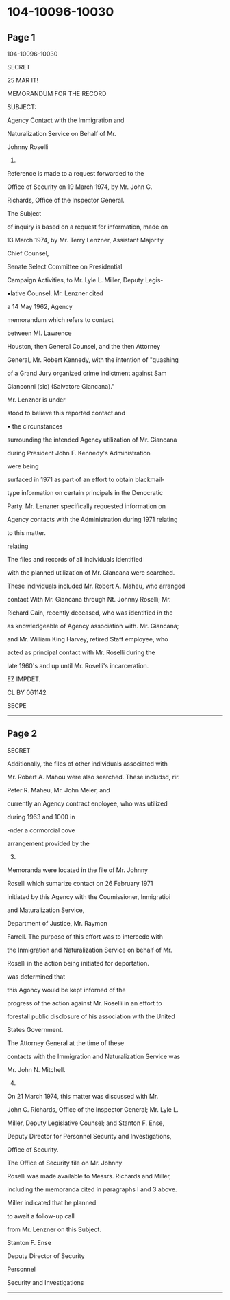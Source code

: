 # 104-10096-10030

## Page 1

104-10096-10030

SECRET

25 MAR IT!

MEMORANDUM FOR THE RECORD

SUBJECT:

Agency Contact with the Immigration and

Naturalization Service on Behalf of Mr.

Johnny Roselli

1.

Reference is made to a request forwarded to the

Office of Security on 19 March 1974, by Mr. John C.

Richards, Office of the Inspector General.

The Subject

of inquiry is based on a request for information, made on

13 March 1974, by Mr. Terry Lenzner, Assistant Majority

Chief Counsel,

Senate Select Committee on Presidential

Campaign Activities, to Mr. Lyle L. Miller, Deputy Legis-

•lative Counsel. Mr. Lenzner cited

a 14 May 1962, Agency

memorandum which refers to contact

between MI. Lawrence

Houston, then General Counsel, and the then Attorney

General, Mr. Robert Kennedy, with the intention of "quashing

of a Grand Jury organized crime indictment against Sam

Gianconni (sic) (Salvatore Giancana)."

Mr. Lenzner is under

stood to believe this reported contact and

• the circunstances

surrounding the intended Agency utilization of Mr. Giancana

during President John F. Kennedy's Administration

were being

surfaced in 1971 as part of an effort to obtain blackmail-

type information on certain principals in the Denocratic

Party. Mr. Lenzner specifically requested information on

Agency contacts with the Administration during 1971 relating

to this matter.

relating

The files and records of all individuals identified

with the planned utilization of Mr. Glancana were searched.

These individuals included Mr. Robert A. Maheu, who arranged

contact With Mr. Giancana through Nt. Johnny Roselli; Mr.

Richard Cain, recently deceased, who was identified in the

as knowledgeable of Agency association with. Mr. Giancana;

and Mr. William King Harvey, retired Staff employee, who

acted as principal contact with Mr. Roselli during the

late 1960's and up until Mr. Roselli's incarceration.

EZ IMPDET.

CL BY 061142

SECPE

---

## Page 2

SECRET

Additionally, the files of other individuals associated with

Mr. Robert A. Mahou were also searched. These includsd, rir.

Peter R. Maheu, Mr. John Meier, and

currently an Agency contract enployee, who was utilized

during 1963 and 1000 in

-nder a cormorcial cove

arrangement provided by the

3.

Memoranda were located in the file of Mr. Johnny

Roselli which sumarize contact on 26 February 1971

initiated by this Agency with the Coumissioner, Inmigratioi

and Maturalization Service,

Department of Justice, Mr. Raymon

Farrell. The purpose of this effort was to intercede with

the Inmigration and Naturalization Service on behalf of Mr.

Roselli in the action being initiated for deportation.

was determined that

this Agoncy would be kept inforned of the

progress of the action against Mr. Roselli in an effort to

forestall public disclosure of his association with the United

States Government.

The Attorney General at the time of these

contacts with the Immigration and Naturalization Service was

Mr. John N. Mitchell.

4.

On 21 March 1974, this matter was discussed with Mr.

John C. Richards, Office of the Inspector General; Mr. Lyle L.

Miller, Deputy Legislative Counsel; and Stanton F. Ense,

Deputy Director for Personnel Security and Investigations,

Office of Security.

The Office of Security file on Mr. Johnny

Roselli was made available to Messrs. Richards and Miller,

including the memoranda cited in paragraphs I and 3 above.

Miller indicated that he planned

to await a follow-up call

from Mr. Lenzner on this Subject.

Stanton F. Ense

Deputy Director of Security

Personnel

Security and Investigations

---

